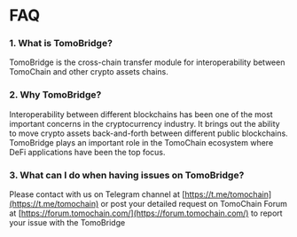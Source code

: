 # FAQ

### 1. What is TomoBridge?

TomoBridge is the cross-chain transfer module for interoperability between TomoChain and other crypto assets chains.

### 2. Why TomoBridge?

Interoperability between different blockchains has been one of the most important concerns in the cryptocurrency industry. It brings out the ability to move crypto assets back-and-forth between different public blockchains. TomoBridge plays an important role in the TomoChain ecosystem where DeFi applications have been the top focus.

### **3. What can I do when having issues on** TomoBridge?

Please contact with us on Telegram channel at [https://t.me/tomochain](https://t.me/tomochain) or post your detailed request on TomoChain Forum at [https://forum.tomochain.com/](https://forum.tomochain.com/) to report your issue with the TomoBridge
